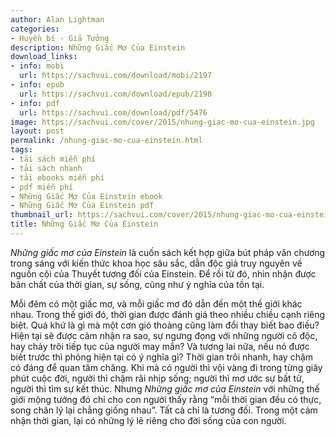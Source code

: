 ```yaml
---
author: Alan Lightman
categories:
- Huyền bí - Giả Tưởng
description: Những Giấc Mơ Của Einstein
download_links:
- info: mobi
  url: https://sachvui.com/download/mobi/2197
- info: epub
  url: https://sachvui.com/download/epub/2198
- info: pdf
  url: https://sachvui.com/download/pdf/5476
image: https://sachvui.com/cover/2015/nhung-giac-mo-cua-einstein.jpg
layout: post
permalink: /nhung-giac-mo-cua-einstein.html
tags:
- tải sách miễn phí
- tải sách nhanh
- tải ebooks miễn phí
- pdf miễn phí
- Những Giấc Mơ Của Einstein ebook
- Những Giấc Mơ Của Einstein pdf
thumbnail_url: https://sachvui.com/cover/2015/nhung-giac-mo-cua-einstein.jpg
title: Những Giấc Mơ Của Einstein
---
```


 <div class="item-desc text-justify"> <p><em>Những giấc mơ của Einstein</em> là cuốn sách kết hợp giữa bút pháp văn chương trong sáng với kiến thức khoa học sâu sắc, dẫn độc giả truy nguyên về nguồn cội của Thuyết tương đối của Einstein. Để rồi từ đó, nhìn nhận được bản chất của thời gian, sự sống, cũng như ý nghĩa của tồn tại.</p><p>Mỗi đêm có một giấc mơ, và mỗi giấc mơ đó dẫn đến một thế giới khác nhau. Trong thế giới đó, thời gian được đánh giá theo nhiều chiều cạnh riêng biệt. Quá khứ là gì mà một cơn gió thoảng cũng làm đổi thay biết bao điều? Hiện tại sẽ được cảm nhận ra sao, sự ngưng đọng với những người cô độc, hay chảy trôi tiếp tục của người may mắn? Và tương lai nữa, nếu nó được biết trước thì phỏng hiện tại có ý nghĩa gì? Thời gian trôi nhanh, hay chậm có đáng để quan tâm chăng. Khi mà có người thì vội vàng đi trong từng giây phút cuộc đời, người thì chậm rãi nhịp sống; người thì mơ ước sự bất tử, người thì tìm sự kết thúc. Nhưng <em>Những giấc mơ của Einstein</em> với những thế giới mộng tưởng đó chỉ cho con người thấy rằng “mỗi thời gian đều có thực, song chân lý lại chẳng giống nhau”. Tất cả chỉ là tương đối. Trong một cảm nhận thời gian, lại có những lý lẽ riêng cho đời sống của con người.</p> </div>
